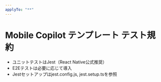 ```yaml
---
applyTo: "**"
---
```

# Mobile Copilot テンプレート テスト規約

- ユニットテストはJest（React Native公式推奨）
- E2Eテストは必要に応じて導入
- Jestセットアップはjest.config.js, jest.setup.tsを参照
